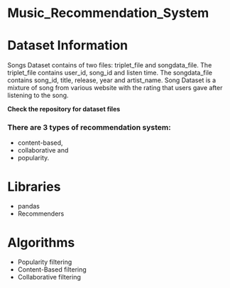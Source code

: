 # Music_Recommendation_System
# Dataset Information
Songs Dataset contains of two files: triplet_file and songdata_file. The triplet_file contains user_id, song_id and listen time. The songdata_file contains song_id, title, release, year and artist_name. Song Dataset is a mixture of song from various website with the rating that users gave after listening to the song.   

**Check the repository for dataset files**

### There are 3 types of recommendation system: ###
* content-based, 
* collaborative and 
* popularity.


# Libraries
* pandas
* Recommenders

# Algorithms
* Popularity filtering
* Content-Based filtering
* Collaborative filtering
